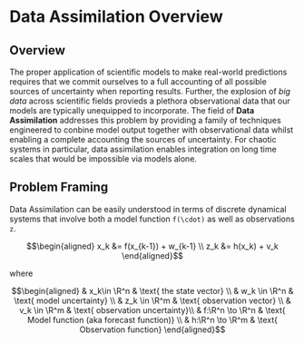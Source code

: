 # Data Assimilation Overview

## Overview

The proper application of scientific models to make real-world predictions requires that we commit ourselves to a full accounting of all possible sources of uncertainty when reporting results. Further, the explosion of *big data* across scientific fields provieds a plethora observational data that our models are typically unequipped to incorporate. The field of **Data Assimilation** addresses this problem by providing a family of techniques engineered to conbine model output together with observational data whilst enabling a complete accounting the sources of uncertainty. For chaotic systems in particular, data assimilation enables integration on long time scales that would be impossible via models alone. 

## Problem Framing
Data Assimilation can be easily understood in terms of discrete dynamical systems that involve both a model function ``f(\cdot)`` as well as observations ``z``. 
```math
\begin{aligned}
    x_k &= f(x_{k-1}) + w_{k-1} \\ 
    z_k &= h(x_k) + v_k
\end{aligned}
```
where 
```math
\begin{aligned}
    & x_k\in \R^n & \text{ the state vector} \\ 
    & w_k \in \R^n & \text{ model uncertainty} \\ 
    & z_k \in \R^m & \text{ observation vector} \\ 
    & v_k \in \R^m & \text{ observation uncertainty}\\ 
    & f:\R^n \to \R^n & \text{ Model function (aka forecast function)} \\ 
    & h:\R^n \to \R^m & \text{ Observation function}
\end{aligned}
```
